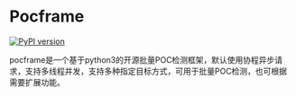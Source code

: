 # Pocframe
[![PyPI version](https://img.shields.io/badge/python-3-blue.svg)](https://www.python.org/) 

pocframe是一个基于python3的开源批量POC检测框架，默认使用协程异步请求，支持多线程并发，支持多种指定目标方式，可用于批量POC检测，也可根据需要扩展功能。
